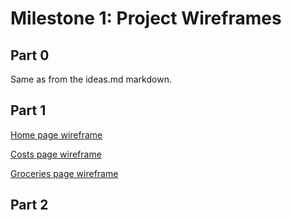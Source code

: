 # Milestone 1: Project Wireframes

## Part 0

Same as from the ideas.md markdown. 

## Part 1

[Home page wireframe](https://whimsical.com/NZejN5u5xHRzn37JEGthho)

[Costs page wireframe](https://whimsical.com/WF8wnRiJi1C3EoHRsHcNc5)

[Groceries page wireframe](https://whimsical.com/9hKTvUntwrP3hJwFBvWYDD)


## Part 2 